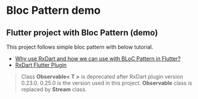 
# Bloc Pattern demo

## Flutter project with Bloc Pattern (demo)

This project follows simple bloc pattern with below tutorial.
  

-  [Why use RxDart and how we can use with BLoC Pattern in Flutter?](https://medium.com/flutter-community/why-use-rxdart-and-how-we-can-use-with-bloc-pattern-in-flutter-a64ca2c7c52d)
- [RxDart Flutter Plugin](https://pub.dev/packages/rxdart)

> Class **Observable< T >** is deprecated after RxDart plugin version 0.23.0. 0.25.0 is the version used in this project. **Observable** class is replaced by **Stream** class.
